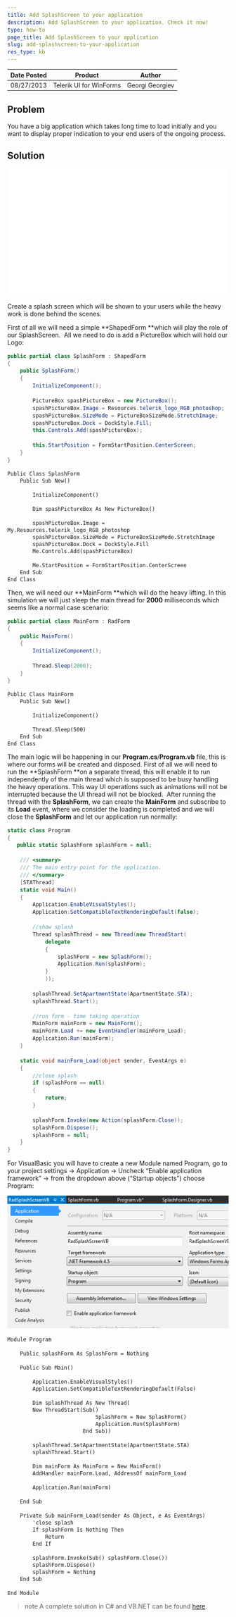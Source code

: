 ```yaml
---
title: Add SplashScreen to your application
description: Add SplashScreen to your application. Check it now!
type: how-to
page_title: Add SplashScreen to your application
slug: add-splashscreen-to-your-application
res_type: kb
---
```


|Date Posted|Product|Author|
|----|----|----|
|08/27/2013 |Telerik UI for WinForms|Georgi Georgiev| 
 
   
## Problem 
   
 You have a big application which takes long time to load initially and you want to display proper indication to your end users of the ongoing process.   
   
## Solution  
   
 ![add-splashscreen-to-your-application 001](images/add-splashscreen-to-your-application001.gif)   
 
Create a splash screen which will be shown to your users while the heavy work is done behind the scenes.  

First of all we will need a simple **ShapedForm **which will play the role of our SplashScreen.  All we need to do is add a PictureBox which will hold our Logo:  
   
````C#
public partial class SplashForm : ShapedForm
{
    public SplashForm()
    {
        InitializeComponent();
 
        PictureBox spashPictureBox = new PictureBox();
        spashPictureBox.Image = Resources.telerik_logo_RGB_photoshop;
        spashPictureBox.SizeMode = PictureBoxSizeMode.StretchImage;
        spashPictureBox.Dock = DockStyle.Fill;
        this.Controls.Add(spashPictureBox);
 
        this.StartPosition = FormStartPosition.CenterScreen;
    }
}

````
````VB.NET
Public Class SplashForm
    Public Sub New()
 
        InitializeComponent()
 
        Dim spashPictureBox As New PictureBox()
 
        spashPictureBox.Image = My.Resources.telerik_logo_RGB_photoshop
        spashPictureBox.SizeMode = PictureBoxSizeMode.StretchImage
        spashPictureBox.Dock = DockStyle.Fill
        Me.Controls.Add(spashPictureBox)
 
        Me.StartPosition = FormStartPosition.CenterScreen
    End Sub
End Class

````

Then, we will need our **MainForm **which will do the heavy lifting. In this simulation we will just sleep the main thread for **2000** milliseconds which seems like a normal case scenario:  
   
````C#
public partial class MainForm : RadForm
{
    public MainForm()
    {
        InitializeComponent();
 
        Thread.Sleep(2000);
    }
}

````
````VB.NET
Public Class MainForm
    Public Sub New()
 
        InitializeComponent()
 
        Thread.Sleep(500)
    End Sub
End Class

````   

The main logic will be happening in our **Program.cs**/**Program.vb** file, this is where our forms will be created and disposed. First of all we will need to run the **SplashForm **on a separate thread, this will enable it to run independently of the main thread which is supposed to be busy handling the heavy operations. This way UI operations such as animations will not be interrupted because the UI thread will not be blocked.  After running the thread with the **SplashForm**, we can create the **MainForm** and subscribe to its **Load** event, where we consider the loading is completed and we will close the **SplashForm** and let our application run normally:  
   
````C#
static class Program
{
   public static SplashForm splashForm = null;
 
    /// <summary>
    /// The main entry point for the application.
    /// </summary>
    [STAThread]
    static void Main()
    {
        Application.EnableVisualStyles();
        Application.SetCompatibleTextRenderingDefault(false);
 
        //show splash
        Thread splashThread = new Thread(new ThreadStart(
            delegate
            {
                splashForm = new SplashForm();
                Application.Run(splashForm);
            }
            ));
 
        splashThread.SetApartmentState(ApartmentState.STA);
        splashThread.Start();
 
        //run form - time taking operation
        MainForm mainForm = new MainForm();
        mainForm.Load += new EventHandler(mainForm_Load);
        Application.Run(mainForm);
    }
 
    static void mainForm_Load(object sender, EventArgs e)
    {
        //close splash
        if (splashForm == null)
        {
            return;
        }
 
        splashForm.Invoke(new Action(splashForm.Close));
        splashForm.Dispose();
        splashForm = null;
    }
}

````

For VisualBasic you will have to create a new Module named Program, go to your project settings -> Application -> Uncheck “Enable application framework” -> from the dropdown above (“Startup objects”) choose Program:

![add-splashscreen-to-your-application 002](images/add-splashscreen-to-your-application002.png)   


````VB.NET
Module Program
 
    Public splashForm As SplashForm = Nothing
 
    Public Sub Main()
 
        Application.EnableVisualStyles()
        Application.SetCompatibleTextRenderingDefault(False)
 
        Dim splashThread As New Thread(
        New ThreadStart(Sub()
                            SplashForm = New SplashForm()
                            Application.Run(SplashForm)
                        End Sub))
 
        splashThread.SetApartmentState(ApartmentState.STA)
        splashThread.Start()
 
        Dim mainForm As MainForm = New MainForm()
        AddHandler mainForm.Load, AddressOf mainForm_Load
 
        Application.Run(mainForm)
 
    End Sub
 
    Private Sub mainForm_Load(sender As Object, e As EventArgs)
        'close splash
        If splashForm Is Nothing Then
            Return
        End If
 
        splashForm.Invoke(Sub() splashForm.Close())
        splashForm.Dispose()
        splashForm = Nothing
    End Sub
 
End Module

````   

>note A complete solution in C# and VB.NET can be found [here](https://github.com/telerik/winforms-sdk/tree/master/SplashScreen).

